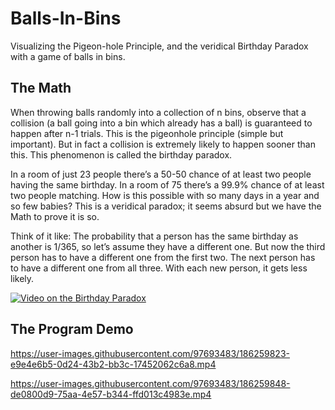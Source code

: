 # Balls-In-Bins

Visualizing the Pigeon-hole Principle, and the veridical Birthday Paradox with a game of balls in bins.

## The Math
When throwing balls randomly into a collection of n bins, observe that a collision (a ball going into a bin which already has a ball) is guaranteed to happen after n-1 trials. This is the pigeonhole principle (simple but important). But in fact a collision is extremely likely to happen sooner than this. This phenomenon is called the birthday paradox.

In a room of just 23 people there’s a 50-50 chance of at least two people having the same birthday. In a room of 75 there’s a 99.9% chance of at least two people matching. How is this possible with so many days in a year and so few babies? This is a veridical paradox; it seems absurd but we have the Math to prove it is so.

Think of it like: The probability that a person has the same birthday as another is 1/365, so let’s assume they have a different one. But now the third person has to have a different one from the first two. The next person has to have a different one from all three. With each new person, it gets less likely.

[![Video on the Birthday Paradox](https://img.youtube.com/vi/v=ofTb57aZHZs/0.jpg)](https://www.youtube.com/watch?v=ofTb57aZHZs/)

## The Program Demo

https://user-images.githubusercontent.com/97693483/186259823-e9e4e6b5-0d24-43b2-bb3c-17452062c6a8.mp4

https://user-images.githubusercontent.com/97693483/186259848-de0800d9-75aa-4e57-b344-ffd013c4983e.mp4






